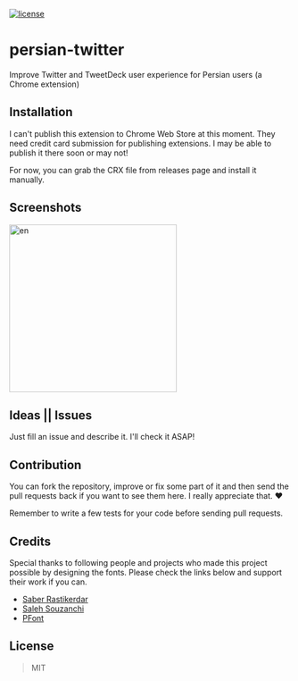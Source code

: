 [![license](https://img.shields.io/github/license/mamal72/persian-twitter.svg)](https://github.com/mamal72/persian-twitter/blob/master/LICENSE)

# persian-twitter

Improve Twitter and TweetDeck user experience for Persian users (a Chrome extension)


## Installation

I can't publish this extension to Chrome Web Store at this moment. They need credit card submission for publishing extensions. I may be able to publish it there soon or may not!

For now, you can grab the CRX file from releases page and install it manually.


## Screenshots

<img alt="en" title="en" src="https://cdn.rawgit.com/mamal72/persian-twitter/master/screenshot.png" width="300px">


## Ideas || Issues
Just fill an issue and describe it. I'll check it ASAP!


## Contribution

You can fork the repository, improve or fix some part of it and then send the pull requests back if you want to see them here. I really appreciate that. :heart:

Remember to write a few tests for your code before sending pull requests.


## Credits

Special thanks to following people and projects who made this project possible by designing the fonts. Please check the links below and support their work if you can.

- [Saber Rastikerdar](https://github.com/rastikerdar)
- [Saleh Souzanchi](https://github.com/zoghal)
- [PFont](https://github.com/pfont/pfont)


## License
> MIT
